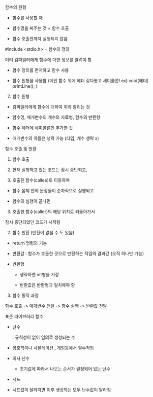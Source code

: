 함수의 원형



- 함수를 사용할 때

- 함수명을 써주는 것 = 함수 호출

- 함수 호출전까지 실행되지 않음



#include <stdio.h> = 함수의 정의



미리 컴파일러에게 함수에 대한 정보를 알려야 함

- 함수 정의를 먼저하고 함수 사용

- 함수 원형을 사용함 (메인 함수 위에 헤더 갖다놓고 세미콜론! ex) void(헤더) printLine(); )



2. 함수 원형



- 컴파일러에게 함수에 대하여 미리 알리는 것

- 함수명, 매개변수의 개수와 자료형, 함수의 반환형

- 함수 헤더에 세미콜론만 추가한 것

- 매개변수의 이름은 생략 가능 (타입, 개수 생략 x)



함수 호출 및 반환

1. 함수 호출

1. 현재 실행하고 있는 코드는 잠시 중단되고,

2. 호출된 함수(callee)로 이동하여

  - 함수 몸체 안의 문장들이 순차적으로 실행되고

  - 함수의 실행이 끝나면

3. 호출한 함수(caller)의 해당 위치로 되돌아가서

잠시 중단되었던 코드가 시작됨



2. 함수 반환 (반환이 없을 수 도 있음)

- return 명령의 기능

- 반환값 : 함수가 호출한 곳으로 반환하는 작업의 결과값 (오직 하나만 가능)

- 반환형 

  - 생략하면 int형을 가정

  - 반환값은 반환형과 일치해야 함



3. 함수 동작 과정

함수 호출 -> 매개변수 전달 -> 함수 실행 -> 반환값 전달



표준 라이브러리 함수

- 난수

  : 규칙성이 없이 임의로 생성되는 수

 - 암호학이나 시뮬레이션 , 게임등에서 필수적임

- 의사 난수

  - 초기값에 따라서 나오는 순서가 결정되어 있는 난수

- 시드

- 시드값이 달라지면 이후 생성되는 모두 난수값이 달라짐





